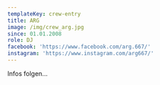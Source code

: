 ```yaml
---
templateKey: crew-entry
title: ARG
image: /img/crew_arg.jpg
since: 01.01.2008
role: DJ
facebook: 'https://www.facebook.com/arg.667/'
instagram: 'https://www.instagram.com/arg667/'
---
```

Infos folgen...
